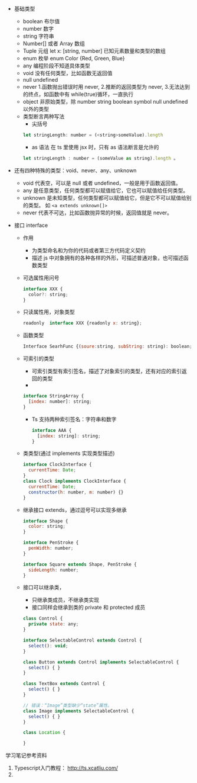 - 基础类型
  - boolean 布尔值
  - number 数字
  - string 字符串
  - Number[] 或者 Array<number> 数组
  - Tuple 元组 let x: [string, number] 已知元素数量和类型的数组
  - enum 枚举 enum Color {Red, Green, Blue}
  - any 编程阶段不知道具体类型
  - void 没有任何类型，比如函数无返回值
  - null undefined
  - never 1.函数抛出错误时用 never, 2.推断的返回类型为 never, 3.无法达到的终点，如函数中有 while(true)循环，一直执行
  - object 非原始类型，除 number string boolean symbol null undefined 以外的类型
  - 类型断言两种写法
    - 尖括号
    ```javascript
    let stringLength: number = (<string>someValue).length
    ```
    - as 语法 在 ts 里使用 jsx 时，只有 as 语法断言是允许的
    ```javascript
    let stringLength : number = (someValue as string).length 。
    ```

- 还有四种特殊的类型：void、never、any、unknown
  - void 代表空，可以是 null 或者 undefined，一般是用于函数返回值。
  - any 是任意类型，任何类型都可以赋值给它，它也可以赋值给任何类型。
  - unknown 是未知类型，任何类型都可以赋值给它，但是它不可以赋值给别的类型。  如 `<a extends unknown[]>`
  - never 代表不可达，比如函数抛异常的时候，返回值就是 never。



- 接口 interface

  - 作用

    - 为类型命名和为你的代码或者第三方代码定义契约
    - 描述 js 中对象拥有的各种各样的外形，可描述普通对象，也可描述函数类型

  - 可选属性用问号

    ```javascript
    interface XXX {
      color?: string;
    }
    ```

  - 只读属性用，对象类型

    ```javascript
    readonly  interface XXX {readonly x: string};
    ```

  - 函数类型

    ```javascript
    Interface SearhFunc {(soure:string, subString: string): boolean;}
    ```

  - 可索引的类型

    - 可索引类型有索引签名，描述了对象索引的类型，还有对应的索引返回的类型
    -

    ```javascript
    interface StringArray {
      [index: number]: string;
    }
    ```

    - Ts 支持两种索引签名：字符串和数字
      ```javascript
      interface AAA {
        [index: string]: string;
      }
      ```

  - 类类型(通过 implements 实现类型描述)

    ```javascript
    interface ClockInterface {
      currentTime: Date;
    }
    class Clock implements ClockInterface {
      currentTime: Date;
      constructor(h: number, m: number) {}
    }
    ```

  - 继承接口 extends，通过逗号可以实现多继承

    ```javascript
    interface Shape {
      color: string;
    }

    interface PenStroke {
      penWidth: number;
    }

    interface Square extends Shape, PenStroke {
      sideLength: number;
    }
    ```

  - 接口可以继承类，

    - 只继承类成员，不继承类实现
    - 接口同样会继承到类的 private 和 protected 成员

    ```javascript
    class Control {
      private state: any;
    }

    interface SelectableControl extends Control {
      select(): void;
    }

    class Button extends Control implements SelectableControl {
      select() { }
    }

    class TextBox extends Control {
      select() { }
    }

    // 错误：“Image”类型缺少“state”属性。
    class Image implements SelectableControl {
      select() { }
    }

    class Location {

    }
    ```

学习笔记参考资料
1. Typescript入门教程： http://ts.xcatliu.com/
2. 